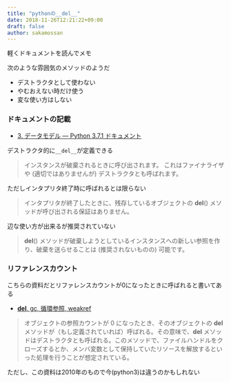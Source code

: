 ```yaml
---
title: "pythonの__del__"
date: 2018-11-26T12:21:22+09:00
draft: false
author: sakamossan
---
```


軽くドキュメントを読んでメモ

次のような雰囲気のメソッドのようだ

- デストラクタとして使わない
- やむおえない時だけ使う
- 変な使い方はしない

### ドキュメントの記載

- [3. データモデル — Python 3.7.1 ドキュメント](https://docs.python.org/ja/3/reference/datamodel.html#object.__del__)

デストラクタ的に`__del__`が定義できる

> インスタンスが破棄されるときに呼び出されます。 これはファイナライザや (適切ではありませんが) デストラクタとも呼ばれます。

ただしインタプリタ終了時に呼ばれるとは限らない

> インタプリタが終了したときに、残存しているオブジェクトの __del__() メソッドが呼び出される保証はありません。

辺な使い方が出来るが推奨されていない

> __del__() メソッドが破棄しようとしているインスタンスへの新しい参照を作り、破棄を送らせることは (推奨されないものの) 可能です。


### リファレンスカウント

こちらの資料だとリファレンスカウントが0になったときに呼ばれると書いてある

- [__del__, gc, 循環参照, weakref](https://emptypage.jp/notes/py-__del__-and-refcycle.html)

> オブジェクトの参照カウントが 0 になったとき、そのオブジェクトの __del__ メソッドが（もし定義されていれば）呼ばれる。その意味で、__del__ メソッドはデストラクタとも呼ばれる。このメソッドで、ファイルハンドルをクローズするとか、メンバ変数として保持していたリソースを解放するといった処理を行うことが想定されている。

ただし、この資料は2010年のもので今(python3)は違うのかもしれない

